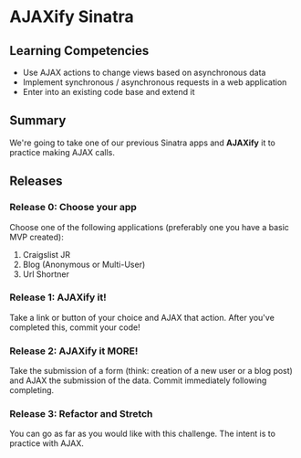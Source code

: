 # AJAXify Sinatra

## Learning Competencies

* Use AJAX actions to change views based on asynchronous data 
* Implement synchronous / asynchronous requests in a web application
* Enter into an existing code base and extend it

## Summary

We're going to take one of our previous Sinatra apps and **AJAXify** it to practice making AJAX calls.

## Releases

### Release 0: Choose your app

Choose one of the following applications (preferably one you have a basic MVP created):

1. Craigslist JR 
2. Blog (Anonymous or Multi-User) 
3. Url Shortner 

### Release 1: AJAXify it!

Take a link or button of your choice and AJAX that action. After you've completed this, commit your code!

### Release 2: AJAXify it MORE!

Take the submission of a form (think: creation of a new user or a blog post) and AJAX the submission of the data. Commit immediately following completing.

### Release 3: Refactor and Stretch

You can go as far as you would like with this challenge. The intent is to practice with AJAX. 
